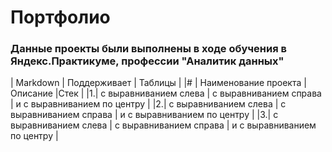 # Портфолио

### Данные проекты были выполнены в ходе обучения в Яндекс.Практикуме, профессии "Аналитик данных"

| Markdown | Поддерживает | Таблицы |
|# | Наименование проекта  |    Описание            |Стек                         |
|1.| с выравниванием слева | с выравниванием справа | и с выравниванием по центру |
|2.| с выравниванием слева | с выравниванием справа | и с выравниванием по центру |
|3.| с выравниванием слева | с выравниванием справа | и с выравниванием по центру |
